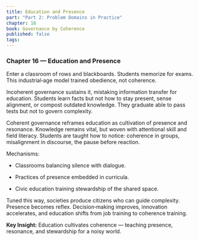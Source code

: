 ```yaml
---
title: Education and Presence
part: "Part 2: Problem Domains in Practice"
chapter: 16
book: Governance by Coherence
published: false
tags:
---
```

### Chapter 16 — Education and Presence

Enter a classroom of rows and blackboards. Students memorize for exams. This industrial‑age model trained obedience, not coherence.

Incoherent governance sustains it, mistaking information transfer for education. Students learn facts but not how to stay present, sense alignment, or compost outdated knowledge. They graduate able to pass tests but not to govern complexity.

Coherent governance reframes education as cultivation of presence and resonance. Knowledge remains vital, but woven with attentional skill and field literacy. Students are taught how to notice: coherence in groups, misalignment in discourse, the pause before reaction.

Mechanisms:

- Classrooms balancing silence with dialogue.
    
- Practices of presence embedded in curricula.
    
- Civic education training stewardship of the shared space.
    

Tuned this way, societies produce citizens who can guide complexity. Presence becomes reflex. Decision‑making improves, innovation accelerates, and education shifts from job training to coherence training.

**Key Insight:** Education cultivates coherence — teaching presence, resonance, and stewardship for a noisy world.